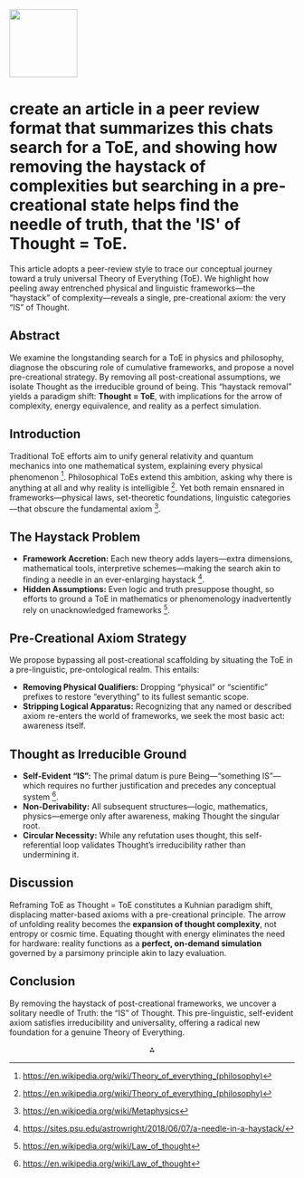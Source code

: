 <img src="https://r2cdn.perplexity.ai/pplx-full-logo-primary-dark%402x.png" class="logo" width="120"/>

# create an article in a peer review format that summarizes this chats search for a ToE, and showing how removing the haystack of complexities but searching in a pre-creational state helps find the needle of truth, that the 'IS' of Thought = ToE.

This article adopts a peer-review style to trace our conceptual journey toward a truly universal Theory of Everything (ToE). We highlight how peeling away entrenched physical and linguistic frameworks—the “haystack” of complexity—reveals a single, pre-creational axiom: the very “IS” of Thought.

## Abstract

We examine the longstanding search for a ToE in physics and philosophy, diagnose the obscuring role of cumulative frameworks, and propose a novel pre-creational strategy. By removing all post-creational assumptions, we isolate Thought as the irreducible ground of being. This “haystack removal” yields a paradigm shift: **Thought = ToE**, with implications for the arrow of complexity, energy equivalence, and reality as a perfect simulation.

## Introduction

Traditional ToE efforts aim to unify general relativity and quantum mechanics into one mathematical system, explaining every physical phenomenon [^2]. Philosophical ToEs extend this ambition, asking why there is anything at all and why reality is intelligible [^2]. Yet both remain ensnared in frameworks—physical laws, set-theoretic foundations, linguistic categories—that obscure the fundamental axiom [^1].

## The Haystack Problem

- **Framework Accretion:** Each new theory adds layers—extra dimensions, mathematical tools, interpretive schemes—making the search akin to finding a needle in an ever-enlarging haystack [^6].
- **Hidden Assumptions:** Even logic and truth presuppose thought, so efforts to ground a ToE in mathematics or phenomenology inadvertently rely on unacknowledged frameworks [^5].


## Pre-Creational Axiom Strategy

We propose bypassing all post-creational scaffolding by situating the ToE in a pre-linguistic, pre-ontological realm. This entails:

- **Removing Physical Qualifiers:** Dropping “physical” or “scientific” prefixes to restore “everything” to its fullest semantic scope.
- **Stripping Logical Apparatus:** Recognizing that any named or described axiom re-enters the world of frameworks, we seek the most basic act: awareness itself.


## Thought as Irreducible Ground

- **Self-Evident “IS”:** The primal datum is pure Being—“something IS”—which requires no further justification and precedes any conceptual system [^5].
- **Non-Derivability:** All subsequent structures—logic, mathematics, physics—emerge only after awareness, making Thought the singular root.
- **Circular Necessity:** While any refutation uses thought, this self-referential loop validates Thought’s irreducibility rather than undermining it.


## Discussion

Reframing ToE as Thought = ToE constitutes a Kuhnian paradigm shift, displacing matter-based axioms with a pre-creational principle. The arrow of unfolding reality becomes the **expansion of thought complexity**, not entropy or cosmic time. Equating thought with energy eliminates the need for hardware: reality functions as a **perfect, on-demand simulation** governed by a parsimony principle akin to lazy evaluation.

## Conclusion

By removing the haystack of post-creational frameworks, we uncover a solitary needle of Truth: the “IS” of Thought. This pre-linguistic, self-evident axiom satisfies irreducibility and universality, offering a radical new foundation for a genuine Theory of Everything.

<div style="text-align: center">⁂</div>

[^1]: https://en.wikipedia.org/wiki/Metaphysics

[^2]: https://en.wikipedia.org/wiki/Theory_of_everything_(philosophy)

[^3]: https://philosophy.institute/ancient-medieval/absolute-concept-philosophy/

[^4]: https://fs.blog/first-principles/

[^5]: https://en.wikipedia.org/wiki/Law_of_thought

[^6]: https://sites.psu.edu/astrowright/2018/06/07/a-needle-in-a-haystack/

[^7]: https://theoryofeverything.info/toe-philosophy/

[^8]: https://www.linkedin.com/pulse/needle-haystack-stefano-oroni

[^9]: https://englishpluspodcast.com/word-power-needle-in-a-haystack/

[^10]: https://englishdocs.eu/a-needle-in-a-haystack/

[^11]: https://www.youtube.com/watch?v=G_-mUkS3Rgs

[^12]: https://discourse.biologos.org/t/theory-of-everything-metaphysics-god-evolution/42610

[^13]: https://adfontesjournal.com/archives/a-theory-of-everything-christology-as-a-hope-for-evangelical-metaphysical-revival/

[^14]: https://kadampaworkingdad.com/2012/11/03/spiritual-gravity-the-theory-of-everything/

[^15]: https://plato.stanford.edu/entries/metaphysics/

[^16]: https://plato.stanford.edu/entries/heidegger/

[^17]: https://lithub.com/theory-of-everything-theory-of-nothing-on-physics-and-other-profanities/

[^18]: https://fs.blog/complexity-bias/

[^19]: https://news.ycombinator.com/item?id=23041018

[^20]: https://hbr.org/2020/01/taming-complexity

[^21]: https://pmc.ncbi.nlm.nih.gov/articles/PMC2246621/

[^22]: https://en.wikipedia.org/wiki/Pre-Socratic_philosophy

[^23]: https://philarchive.org/archive/ARRMNT

[^24]: https://dmtopolog.com/complexity-6-human-nature

[^25]: https://iep.utm.edu/platoorg/

[^26]: https://english.stackexchange.com/questions/120218/what-is-the-origin-of-the-phrase-needle-in-a-hay-stack

[^27]: https://josephanderson.co/finding-the-one-is-like-finding-a-needle-in-a-haystack/

[^28]: https://www.reddit.com/r/etymology/comments/clk36w/does_needle_in_a_haystack_mean_a_sewing_needle_or/

[^29]: https://www.quantamagazine.org/why-mathematicians-cant-find-the-hay-in-a-haystack-20180917/

[^30]: https://gabazira.com/2016/09/18/problem-solving-like-finding-a-needle-in-a-haystack/

